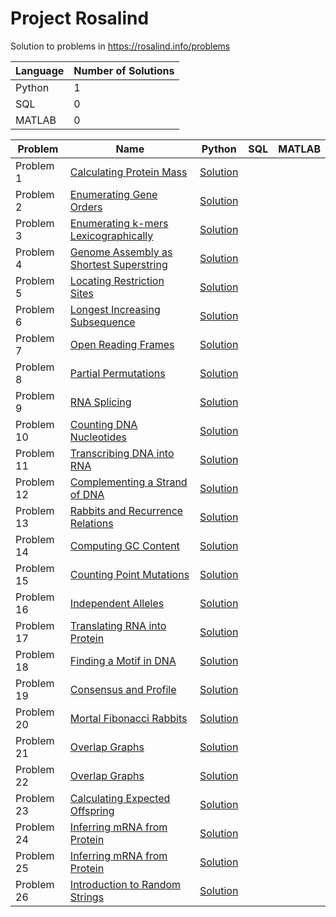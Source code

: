 # Project Rosalind
Solution to problems in https://rosalind.info/problems


| Language | Number of Solutions |
| ------------- | ------------- |
| Python | 1 |
| SQL | 0 |
| MATLAB | 0 |


| Problem  | Name | Python | SQL | MATLAB | 
| ------------- | ------------- | ------------- | ------------- | ------------- |
| Problem 1  | [Calculating Protein Mass](https://rosalind.info/problems/prtm/) | [Solution](https://github.com/TemiLeke/Rosalind/blob/main/Calculating%20Protein%20Mass.ipynb) | |
| Problem 2  | [Enumerating Gene Orders](https://rosalind.info/problems/perm/) | [Solution](https://github.com/TemiLeke/Rosalind/blob/main/Enumerating%20Gene%20Orders.ipynb) | |
| Problem 3  | [Enumerating k-mers Lexicographically](https://rosalind.info/problems/lexf/) | [Solution](https://github.com/TemiLeke/Rosalind/blob/main/Enumerating%20k-mers%20Lexicographically.ipynb) | |
| Problem 4  | [Genome Assembly as Shortest Superstring](https://rosalind.info/problems/long/) | [Solution](https://github.com/TemiLeke/Rosalind/blob/main/Genome%20Assembly%20as%20Shortest%20Superstring.ipynb) | |
| Problem 5  | [Locating Restriction Sites](https://rosalind.info/problems/revp/) | [Solution](https://github.com/TemiLeke/Rosalind/blob/main/Locating%20Restriction%20Sites.ipynb) | |
| Problem 6  | [Longest Increasing Subsequence](https://rosalind.info/problems/lgis/) | [Solution](https://github.com/TemiLeke/Rosalind/blob/main/Longest%20Increasing%20Subsequence.ipynb) | |
| Problem 7  | [Open Reading Frames](https://rosalind.info/problems/orf/) | [Solution](https://github.com/TemiLeke/Rosalind/blob/main/Open%20Reading%20Frames.ipynb) | |
| Problem 8  | [Partial Permutations](https://rosalind.info/problems/pper/) | [Solution](https://github.com/TemiLeke/Rosalind/blob/main/Partial%20Permutations.ipynb) | |
| Problem 9  | [RNA Splicing](https://rosalind.info/problems/splc/) | [Solution](https://github.com/TemiLeke/Rosalind/blob/main/RNA%20Splicing.ipynb) | |
| Problem 10 | [Counting DNA Nucleotides](https://rosalind.info/problems/dna/) | [Solution](https://github.com/TemiLeke/Rosalind/blob/main/AppliedBioinformatics.ipynb) | |
| Problem 11 | [Transcribing DNA into RNA](https://rosalind.info/problems/rna/) | [Solution](https://github.com/TemiLeke/Rosalind/blob/main/AppliedBioinformatics.ipynb) | |
| Problem 12 | [Complementing a Strand of DNA](https://rosalind.info/problems/revc/) | [Solution](https://github.com/TemiLeke/Rosalind/blob/main/AppliedBioinformatics.ipynb) | |
| Problem 13 | [Rabbits and Recurrence Relations](https://rosalind.info/problems/fib/) | [Solution](https://github.com/TemiLeke/Rosalind/blob/main/AppliedBioinformatics.ipynb) | |
| Problem 14 | [Computing GC Content](https://rosalind.info/problems/gc/) | [Solution](https://github.com/TemiLeke/Rosalind/blob/main/AppliedBioinformatics.ipynb) | |
| Problem 15 | [Counting Point Mutations](https://rosalind.info/problems/hamm/) | [Solution](https://github.com/TemiLeke/Rosalind/blob/main/AppliedBioinformatics.ipynb) | |
| Problem 16 | [Independent Alleles](https://rosalind.info/problems/lia/) | [Solution](https://github.com/TemiLeke/Rosalind/blob/main/AppliedBioinformatics.ipynb) | |
| Problem 17 | [Translating RNA into Protein](https://rosalind.info/problems/prot/) | [Solution](https://github.com/TemiLeke/Rosalind/blob/main/AppliedBioinformatics.ipynb) | |
| Problem 18 | [Finding a Motif in DNA](https://rosalind.info/problems/subs/) | [Solution](https://github.com/TemiLeke/Rosalind/blob/main/AppliedBioinformatics.ipynb) | |
| Problem 19 | [Consensus and Profile](https://rosalind.info/problems/cons/) | [Solution](https://github.com/TemiLeke/Rosalind/blob/main/AppliedBioinformatics.ipynb) | |
| Problem 20 | [Mortal Fibonacci Rabbits](https://rosalind.info/problems/fibd/) | [Solution](https://github.com/TemiLeke/Rosalind/blob/main/AppliedBioinformatics.ipynb) | |
| Problem 21 | [Overlap Graphs](https://rosalind.info/problems/grph/) | [Solution](https://github.com/TemiLeke/Rosalind/blob/main/AppliedBioinformatics.ipynb) | |
| Problem 22 | [Overlap Graphs](https://rosalind.info/problems/grph/) | [Solution](https://github.com/TemiLeke/Rosalind/blob/main/AppliedBioinformatics.ipynb) | |
| Problem 23 | [Calculating Expected Offspring](https://rosalind.info/problems/iev/) | [Solution](https://github.com/TemiLeke/Rosalind/blob/main/AppliedBioinformatics.ipynb) | |
| Problem 24 | [Inferring mRNA from Protein](https://rosalind.info/problems/mrna/) | [Solution](https://github.com/TemiLeke/Rosalind/blob/main/AppliedBioinformatics.ipynb) | |
| Problem 25 | [Inferring mRNA from Protein](https://rosalind.info/problems/mrna/) | [Solution](https://github.com/TemiLeke/Rosalind/blob/main/AppliedBioinformatics.ipynb) | |
| Problem 26 | [Introduction to Random Strings](https://rosalind.info/problems/prob/) | [Solution](https://github.com/TemiLeke/Rosalind/blob/main/Introduction%20to%20Random%20Strings.ipynb) | |



